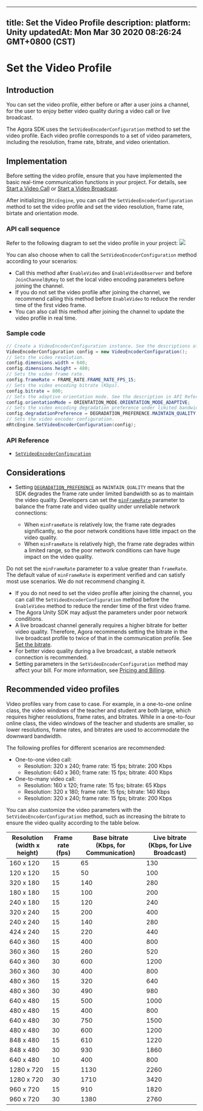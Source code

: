 
---
title: Set the Video Profile
description: 
platform: Unity
updatedAt: Mon Mar 30 2020 08:26:24 GMT+0800 (CST)
---
# Set the Video Profile
## Introduction

You can set the video profile, either before or after a user joins a channel, for the user to enjoy better video quality during a video call or live broadcast.

The Agora SDK uses the `SetVideoEncoderConfiguration` method to set the video profile. Each video profile corresponds to a set of video parameters, including the resolution, frame rate, bitrate, and video orientation.

## Implementation

Before setting the video profile, ensure that you have implemented the basic real-time communication functions in your project. For details, see [Start a Video Call](../../en/Interactive%20Broadcast/start_call_unity.md) or [Start a Video Broadcast](../../en/Interactive%20Broadcast/start_live_unity.md).

After initializing `IRtcEngine`, you can call the `SetVideoEncoderConfiguration` method to set the video profile and set the video resolution, frame rate, birtate and orientation mode.

### API call sequence

Refer to the following diagram to set the video profile in your project:
![](https://web-cdn.agora.io/docs-files/1585556771727)

You can also choose when to call the `SetVideoEncoderConfiguration` method according to your scenarios:

- Call this method after `EnableVideo` and `EnableVideoObserver` and before `JoinChannelByKey` to set the local video encoding parameters before joining the channel.
- If you do not set the video profile after joining the channel, we recommend calling this method before `EnableVideo` to reduce the render time of the first video frame.
- You can also call this method after joining the channel to update the video profile in real time.


### Sample code

```C#
// Create a VideoEncoderConfiguration instance. See the descriptions of the parameters in API Reference.
VideoEncoderConfiguration config = new VideoEncoderConfiguration();
// Sets the video resolution.
config.dimensions.width = 640;
config.dimensions.height = 480;
// Sets the video frame rate.
config.frameRate = FRAME_RATE.FRAME_RATE_FPS_15;
// Sets the video encoding bitrate (Kbps).
config.bitrate = 800;
// Sets the adaptive orientation mode. See the description in API Reference.
config.orientationMode = ORIENTATION_MODE.ORIENTATION_MODE_ADAPTIVE;
// Sets the video encoding degradation preference under limited bandwidth. MIANTAIN_QUALITY means to degrade the frame rate to maintain the video quality.
config.degradationPreference = DEGRADATION_PREFERENCE.MAINTAIN_QUALITY;
// Sets the video encoder configuration.
mRtcEngine.SetVideoEncoderConfiguration(config);
```

### API Reference
- [`SetVideoEncoderConfiguration`](https://docs.agora.io/en/Interactive%20Broadcast/API%20Reference/unity/classagora__gaming__rtc_1_1_i_rtc_engine.html#a7dc9aa63ad1ba10f2451efd02e0f1f73)

## Considerations
- Setting [`DEGRADATION_PREFERENCE`](https://docs.agora.io/en/Interactive%20Broadcast/API%20Reference/unity/namespaceagora__gaming__rtc.html#a1bda0e6bd3dcd1b0ca3764394800346c) as `MAINTAIN_QUALITY` means that the SDK degrades the frame rate under limited bandwidth so as to maintain the video quality. Developers can set the [`minFrameRate`](https://docs.agora.io/en/Interactive%20Broadcast/API%20Reference/unity/structagora__gaming__rtc_1_1_video_encoder_configuration.html#a6de8eab8863e9bdf28ee49a080241c66) parameter to balance the frame rate and video quality under unreliable network connections:

	- When  `minFrameRate` is relatively low, the frame rate degrades significantly, so the poor network conditions have little impact on the video quality.
	- When `minFrameRate` is relatively high, the frame rate degrades within a limited range, so the poor network conditions can have huge impact on the video quality.

 Do not set the `minFrameRate` parameter to a value greater than `frameRate`. The default value of `minFrameRate` is experiment verified and can satisfy most use scenarios. We do not recommend changing it.
- If you do not need to set the video profile after joining the channel, you can call the `SetVideoEncoderConfiguration` method before the `EnableVideo` method to reduce the render time of the first video frame.
- The Agora Unity SDK may adjust the parameters under poor network conditions. 
-  A live broadcast channel generally requires a higher bitrate for better video quality. Therefore, Agora recommends setting the bitrate in the live broadcast profile to twice of that in the communication profile. See [Set the bitrate](https://docs.agora.io/en/Interactive%20Broadcast/API%20Reference/unity/structagora__gaming__rtc_1_1_video_encoder_configuration.html#ae2fee92452a1914df68ec9a07a7938a5).
- For better video quality during a live broadcast, a stable network connection is recommended.
- Setting parameters in the `SetVideoEncoderConfiguration` method may affect your bill. For more information, see [Pricing and Billing](https://docs.agora.io/en/faq/video_billing).


## Recommended video profiles

Video profiles vary from case to case. For example, in a one-to-one online class, the video windows of the teacher and student are both large, which requires higher resolutions, frame rates, and bitrates. While in a one-to-four online class, the video windows of the teacher and students are smaller, so lower resolutions, frame rates, and bitrates are used to accommodate the downward bandwidth.

The following profiles for different scenarios are recommended:

- One-to-one video call: 
  - Resolution: 320 x 240; frame rate: 15 fps; bitrate: 200 Kbps
  - Resolution: 640 x 360; frame rate: 15 fps; bitrate: 400 Kbps
- One-to-many video call: 
  - Resolution: 160 x 120; frame rate: 15 fps; bitrate: 65 Kbps
  - Resolution: 320 x 180; frame rate: 15 fps; bitrate: 140 Kbps
  - Resolution: 320 x 240; frame rate: 15 fps; bitrate: 200 Kbps 

You can also customize the video parameters with the `SetVideoEncoderConfiguration` method, such as increasing the bitrate to ensure the video quality according to the table below.

| Resolution<br>(width x height) | Frame rate<br>(fps) | Base bitrate<br>(Kbps, for Communication) | Live bitrate<br>(Kbps, for Live Broadcast) |
| ------------------------------ | ------------------- | ----------------------------------------- | ------------------------------------------ |
| 160 x 120                      | 15                  | 65                                        | 130                                        |
| 120 x 120                      | 15                  | 50                                        | 100                                        |
| 320 x 180                      | 15                  | 140                                       | 280                                        |
| 180 x 180                      | 15                  | 100                                       | 200                                        |
| 240 x 180                      | 15                  | 120                                       | 240                                        |
| 320 x 240                      | 15                  | 200                                       | 400                                        |
| 240 x 240                      | 15                  | 140                                       | 280                                        |
| 424 x 240                      | 15                  | 220                                       | 440                                        |
| 640 x 360                      | 15                  | 400                                       | 800                                        |
| 360 x 360                      | 15                  | 260                                       | 520                                        |
| 640 x 360                      | 30                  | 600                                       | 1200                                       |
| 360 x 360                      | 30                  | 400                                       | 800                                        |
| 480 x 360                      | 15                  | 320                                       | 640                                        |
| 480 x 360                      | 30                  | 490                                       | 980                                        |
| 640 x 480                      | 15                  | 500                                       | 1000                                       |
| 480 x 480                      | 15                  | 400                                       | 800                                        |
| 640 x 480                      | 30                  | 750                                       | 1500                                       |
| 480 x 480                      | 30                  | 600                                       | 1200                                       |
| 848 x 480                      | 15                  | 610                                       | 1220                                       |
| 848 x 480                      | 30                  | 930                                       | 1860                                       |
| 640 x 480                      | 10                  | 400                                       | 800                                        |
| 1280 x 720                     | 15                  | 1130                                      | 2260                                       |
| 1280 x 720                     | 30                  | 1710                                      | 3420                                       |
| 960 x 720                      | 15                  | 910                                       | 1820                                       |
| 960 x 720                      | 30                  | 1380                                      | 2760                                       |



